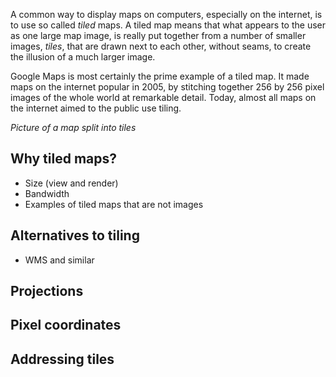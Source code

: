 A common way to display maps on computers, especially on the internet, is to use so called _tiled_ maps. A tiled map means that what appears to the user as one large map image, is really put together from a number of smaller images, _tiles_, that are drawn next to each other, without seams, to create the illusion of a much larger image.

Google Maps is most certainly the prime example of a tiled map. It made maps on the internet popular in 2005, by stitching together 256 by 256 pixel images of the whole world at remarkable detail. Today, almost all maps on the internet aimed to the public use tiling.

_Picture of a map split into tiles_

## Why tiled maps?

* Size (view and render)
* Bandwidth
* Examples of tiled maps that are not images

## Alternatives to tiling

* WMS and similar


## Projections

## Pixel coordinates

## Addressing tiles

